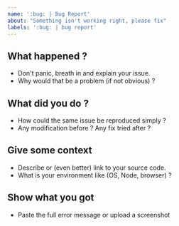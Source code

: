 ```yaml
---
name: ':bug: | Bug Report'
about: "Something isn't working right, please fix"
labels: ':bug: | bug report'
---
```


## What happened ?
 - Don't panic, breath in and explain your issue.
 - Why would that be a problem (if not obvious) ?

## What did you do ?
 - How could the same issue be reproduced simply ?
 - Any modification before ? Any fix tried after ?

## Give some context
 - Describe or (even better) link to your source code.
 - What is your environment like (OS, Node, browser) ?

## Show what you got
 - Paste the full error message or upload a screenshot
